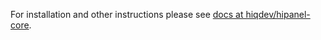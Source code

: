 For installation and other instructions please see [docs at hiqdev/hipanel-core].

[docs at hiqdev/hipanel-core]:  https://github.com/hiqdev/hipanel-core/tree/master/docs
